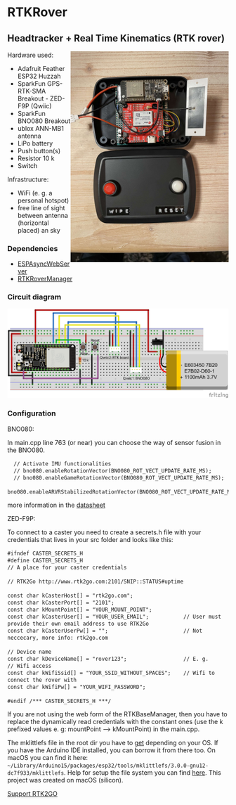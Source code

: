 # RTKRover
## Headtracker + Real Time Kinematics (RTK rover)

<img align="right" src="./screenshots/rtkrover.jpg" width="360"/> 

Hardware used:   
* Adafruit Feather ESP32 Huzzah 
* SparkFun GPS-RTK-SMA Breakout - ZED-F9P (Qwiic)
* SparkFun BNO080 Breakout
* ublox ANN-MB1 antenna
* LiPo battery
* Push button(s)
* Resistor 10 k
* Switch

Infrastructure:
* WiFi (e. g. a personal hotspot)
* free line of sight between antenna (horizontal placed) an sky

### Dependencies
* [ESPAsyncWebServer](https://github.com/me-no-dev/ESPAsyncWebServer)
* [RTKRoverManager](https://github.com/jangleboom/RTKRoverManager)

### Circuit diagram
![plot](./fritzing/RTKRover_bb.jpg)

### Configuration

BNO080:

In main.cpp line 763 (or near) you can choose the way of sensor fusion in the BNO080.

````
  // Activate IMU functionalities
  // bno080.enableRotationVector(BNO080_ROT_VECT_UPDATE_RATE_MS);  
  // bno080.enableGameRotationVector(BNO080_ROT_VECT_UPDATE_RATE_MS);  
  bno080.enableARVRStabilizedRotationVector(BNO080_ROT_VECT_UPDATE_RATE_MS);

`````

more information in the [datasheet](https://www.ceva-dsp.com/wp-content/uploads/2019/10/BNO080_085-Datasheet.pdf)

ZED-F9P:

To connect to a caster you need to create a secrets.h file with your credentials that lives in your src folder and looks like this:

````
#ifndef CASTER_SECRETS_H
#define CASTER_SECRETS_H
// A place for your caster credentials

// RTK2Go http://www.rtk2go.com:2101/SNIP::STATUS#uptime

const char kCasterHost[] = "rtk2go.com"; 
const char kCasterPort[] = "2101";
const char kMountPoint[] = "YOUR_MOUNT_POINT";
const char kCasterUser[] = "YOUR_USER_EMAIL";           // User must provide their own email address to use RTK2Go
const char kCasterUserPw[] = "";                        // Not neccecary, more info: rtk2go.com

// Device name 
const char kDeviceName[] = "rover123";                  // E. g. 
// Wifi access
const char kWifiSsid[] = "YOUR_SSID_WITHOUT_SPACES";    // Wifi to connect the rover with
const char kWifiPw[] = "YOUR_WIFI_PASSWORD";

#endif /*** CASTER_SECRETS_H ***/

````

If you are not using the web form of the RTKBaseManager, then you have to replace the dynamically read credentials with the constant ones (use the k prefixed values e. g: mountPoint --> kMountPoint) in the main.cpp.


The mklittlefs file in the root dir you have to [get](https://github.com/earlephilhower/mklittlefs/releases) depending on your OS.
If you have the Arduino IDE installed, you can borrow it from there too. On macOS you can find it here: `~/Library/Arduino15/packages/esp32/tools/mklittlefs/3.0.0-gnu12-dc7f933/mklittlefs`.  Help for setup the file system you can find [here](https://randomnerdtutorials.com/esp8266-nodemcu-vs-code-platformio-littlefs/). This project was created on macOS (silicon).

[Support RTK2GO](http://new.rtk2go.com/donations-and-support/)
